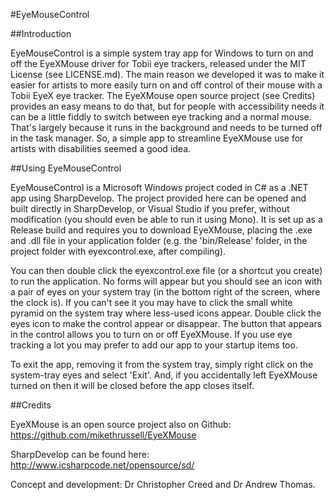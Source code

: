 #EyeMouseControl

##Introduction

EyeMouseControl is a simple system tray app for Windows to turn on and off the EyeXMouse driver for Tobii eye trackers, released under the MIT License (see LICENSE.md). The main reason we developed it was to make it easier for artists to more easily turn on and off control of their mouse with a Tobii EyeX eye tracker. The EyeXMouse open source project (see Credits) provides an easy means to do that, but for people with accessibility needs it can be a little fiddly to switch between eye tracking and a normal mouse. That's largely because it runs in the background and needs to be turned off in the task manager. So, a simple app to streamline EyeXMouse use for artists with disabilities seemed a good idea.

##Using EyeMouseControl

EyeMouseControl is a Microsoft Windows project coded in C# as a .NET app using SharpDevelop. The project provided here can be opened and built directly in SharpDevelop, or Visual Studio if you prefer, without modification (you should even be able to run it using Mono). It is set up as a Release build and requires you to download EyeXMouse, placing the .exe and .dll file in your application folder (e.g. the 'bin/Release' folder, in the project folder with eyexcontrol.exe, after compiling).

You can then double click the eyexcontrol.exe file (or a shortcut you create) to run the application. No forms will appear but you should see an icon with a pair of eyes on your system tray (in the bottom right of the screen, where the clock is). If you can't see it you may have to click the small white pyramid on the system tray where less-used icons appear. Double click the eyes icon to make the control appear or disappear. The button that appears in the control allows you to turn on or off EyeXMouse. If you use eye tracking a lot you may prefer to add our app to your startup items too.

To exit the app, removing it from the system tray, simply right click on the system-tray eyes and select 'Exit'. And, if you accidentally left EyeXMouse turned on then it will be closed before the app closes itself.

##Credits

EyeXMouse is an open source project also on Github: https://github.com/mikethrussell/EyeXMouse

SharpDevelop can be found here: http://www.icsharpcode.net/opensource/sd/

Concept and development: Dr Christopher Creed and Dr Andrew Thomas.

